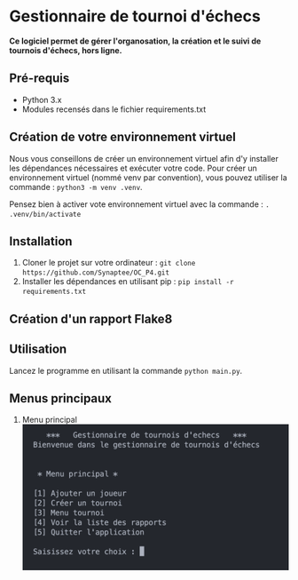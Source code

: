 # Gestionnaire de tournoi d'échecs

**Ce logiciel permet de gérer l'organosation, la création et le suivi de tournois d'échecs, hors ligne.**

##  Pré-requis
+ Python 3.x
+ Modules recensés dans le fichier requirements.txt

## Création de votre environnement virtuel

Nous vous conseillons de créer un environnement virtuel afin d'y installer les dépendances nécessaires et exécuter votre code. 
Pour créer un environnement virtuel (nommé venv par convention), vous pouvez utiliser la commande : `python3 -m venv .venv`.

Pensez bien à activer vote environnement virtuel avec la commande : `. .venv/bin/activate`

## Installation

1. Cloner le projet sur votre ordinateur : `git clone https://github.com/Synaptee/OC_P4.git`
2. Installer les dépendances en utilisant pip : `pip install -r requirements.txt`


## Création d'un rapport Flake8
## Utilisation

Lancez le programme en utilisant la commande `python main.py`.

## Menus principaux

1. Menu principal 
![Alt text](captures/menu_principal.png)




